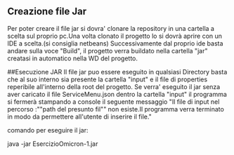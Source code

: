 ## Creazione file Jar
Per poter creare il file jar si dovra' clonare la repository in una cartella a scelta sul proprio pc.Una volta clonato il progetto lo si dovrà aprire con un IDE a scelta.(si consiglia netbeans)
Successivamente dal proprio ide basta andare sulla voce "Build",  il progetto verra buildato nella cartella "jar" creatasi in automatico nella WD del progetto.

##Esecuzione JAR
Il file jar puo essere eseguito in qualsiasi Directory basta che al suo interno sia presente la cartella "input" e il file di properties reperibile all'interno della root del progetto.
Se verra' eseguito il jar senza aver caricato il file ServiceMenu.json dentro la cartella "input" il programma si fermerà stampando a console il seguente messaggio 
"Il file di input nel percorso :""path del presunto fil""  non esiste.Il programma verra terminato in modo da permettere all'utente di inserire il file."

comando per eseguire il jar:

java -jar EsercizioOmicron-1.jar
